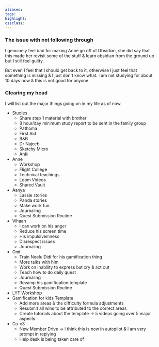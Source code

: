 ```yaml
---
aliases:  
tags:
highlight:  
cssclass:
---
```


### The issue with not following through
I genuinely feel bad for making Anne go off of Obsidian, she did say that this made her revisit some of the stuff & learn obsidian from the ground up but I still feel guilty.

But even I feel that I should get back to it, otherwise I just feel that something is missing & I just don't know what.
I am not studying for about 10 days now & this is not good for anyone.

### Clearing my head
I will list out the major things going on in my life as of now. 

- Studies
	- Share step 1 material with brother
	- 8 hour/day minimum study report to be sent in the family group
	- Pathoma
	- First Aid
	- B&B
	- Dr Najeeb
	- Sketchy Micro
	- Anki
- Anne
	- Workshop
	- Flight College
	- Technical teachings
	- Loom Videos
	- Shared Vault
- Aanya
	- Lassie stories
	- Panda stories
	- Make work fun
	- Journaling
	- Quest Submission Routine
- Vihaan
	- I can work on his anger
	- Reduce his screen time
	- His impulsivemness
	- Disrespect issues
	- Journaling
- Omi
	- Train Neelu Didi for his gamification thing
	- More talks with him
	- Work on inability to express but cry & act out
	- Teach how to do daily quest
	- Journaling
	- Revamp his gamification template
	- Quest Submission Routine 
- LYT Workshop
- Gamification for kids Template
	- Add more areas & the difficulty formula adjustments
	- Resubmit all wins to be attributed to the correct areas
	- Create tutorials about the template → 5 videos going over 5 major aspects
- Co-x3
	- New Member Drive → I think this is now in autopilot & I am very prompt in replying
	- Help desk is being taken care of 
